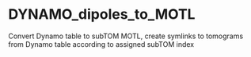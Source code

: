 # DYNAMO_dipoles_to_MOTL
Convert Dynamo table to subTOM MOTL, create symlinks to tomograms from Dynamo table according to assigned subTOM index
